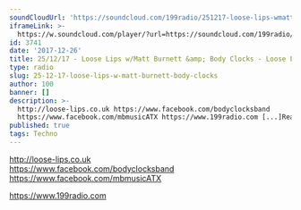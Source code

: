 ```yaml
---
soundCloudUrl: 'https://soundcloud.com/199radio/251217-loose-lips-wmatt-burnett-body-clocks'
iframeLink: >-
  https://w.soundcloud.com/player/?url=https://soundcloud.com/199radio/251217-loose-lips-wmatt-burnett-body-clocks&color=00aabb&auto_play=false&hide_related=false&show_comments=true&show_user=true&show_reposts=false
id: 3741
date: '2017-12-26'
title: 25/12/17 - Loose Lips w/Matt Burnett &amp; Body Clocks - Loose Lips
type: radio
slug: 25-12-17-loose-lips-w-matt-burnett-body-clocks
author: 100
banner: []
description: >-
  http://loose-lips.co.uk https://www.facebook.com/bodyclocksband
  https://www.facebook.com/mbmusicATX https://www.199radio.com [...]Read More...
published: true
tags: Techno
---
```

http://loose-lips.co.uk  
https://www.facebook.com/bodyclocksband  
https://www.facebook.com/mbmusicATX

https://www.199radio.com